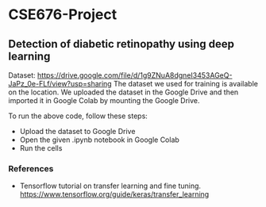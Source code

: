 # CSE676-Project
## Detection of diabetic retinopathy using deep learning

Dataset: https://drive.google.com/file/d/1g9ZNuA8dgneI3453AGeQ-JaPz_0e-FLf/view?usp=sharing
The dataset we used for training is available on the location. We uploaded the dataset in the Google Drive and then imported it in Google Colab by mounting the Google Drive. 

To run the above code, follow these steps:
- Upload the dataset to Google Drive
- Open the given .ipynb notebook in Google Colab
- Run the cells


### References
- Tensorflow tutorial on transfer learning and fine tuning. https://www.tensorflow.org/guide/keras/transfer_learning
